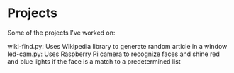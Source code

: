 # Projects
Some of the projects I've worked on:

wiki-find.py: Uses Wikipedia library to generate random article in a window
led-cam.py: Uses Raspberry Pi camera to recognize faces and shine red and blue lights if the face is a match to a predetermined list
